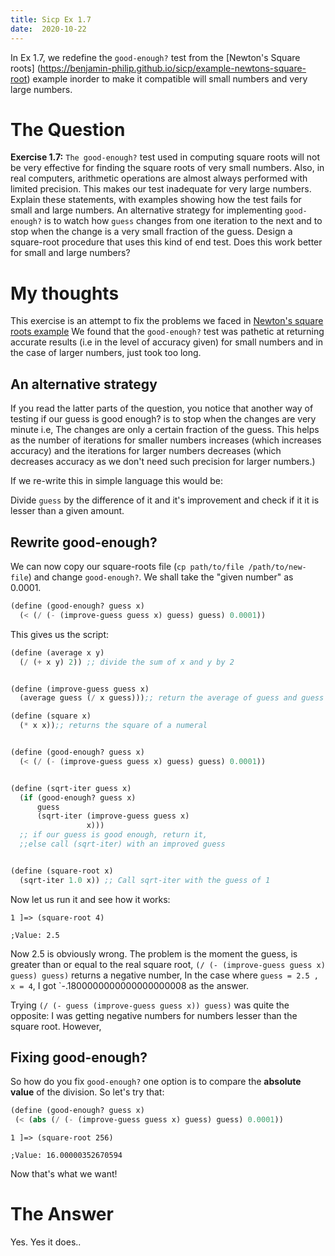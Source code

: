 ```yaml
---
title: Sicp Ex 1.7
date:  2020-10-22
---
```


In Ex 1.7, we redefine the `good-enough?` test from
the [Newton's Square roots] (https://benjamin-philip.github.io/sicp/example-newtons-square-root)
example inorder to make
it compatible will small numbers and very large numbers.

# The Question

**Exercise 1.7:** `The good-enough?` test used in computing square
roots will not be very effective for finding the square roots of very
small numbers. Also, in real computers, arithmetic operations are
almost always performed with limited precision. This makes our
test inadequate for very large numbers. Explain these statements,
with examples showing how the test fails for small and large numbers. 
An alternative strategy for implementing `good-enough?` is to watch
how `guess` changes from one iteration to the next and to
stop when the change is a very small fraction of the guess. Design
a square-root procedure that uses this kind of end test. Does this
work better for small and large numbers?

# My thoughts 

This exercise is an attempt to fix the problems we faced in [Newton's square roots example](https://benjamin-philip.github.io/sicp/example-newtons-square-root)
We found that the `good-enough?` test was pathetic at returning 
accurate results (i.e in the level of accuracy given) for small
numbers and in the case of larger numbers, just took too long.

## An alternative strategy

If you read the latter parts of the question, you notice that
another way of testing if our guess is good enough? is to
stop when the changes are very minute i.e, The changes are 
only a certain fraction of the guess. This helps as the number
of iterations for smaller numbers increases (which increases accuracy)
and the iterations for larger numbers decreases (which decreases accuracy
as we don't need such precision for larger numbers.)

If we re-write this in simple language this would be:

Divide `guess` by the difference of it and it's improvement 
and check if it  it is lesser than a given amount. 

## Rewrite good-enough?

We can now copy our square-roots file (`cp path/to/file /path/to/new-file`)
and change `good-enough?`. We shall take the "given number" as 0.0001.

```scheme
(define (good-enough? guess x)
  (< (/ (- (improve-guess guess x) guess) guess) 0.0001))
```

This gives us the script:

```scheme
(define (average x y)
  (/ (+ x y) 2)) ;; divide the sum of x and y by 2


(define (improve-guess guess x)
  (average guess (/ x guess)));; return the average of guess and guess divided by x

(define (square x)
  (* x x));; returns the square of a numeral


(define (good-enough? guess x)
  (< (/ (- (improve-guess guess x) guess) guess) 0.0001))


(define (sqrt-iter guess x)
  (if (good-enough? guess x)
      guess
      (sqrt-iter (improve-guess guess x)
                 x)))
  ;; if our guess is good enough, return it,
  ;;else call (sqrt-iter) with an improved guess


(define (square-root x)
  (sqrt-iter 1.0 x)) ;; Call sqrt-iter with the guess of 1

```

Now let us run it and see how it works:

```
1 ]=> (square-root 4)

;Value: 2.5
```

Now 2.5 is obviously wrong. The problem is the moment the guess, is greater than
or equal to the real square root, `(/ (- (improve-guess guess x) guess) guess)`
returns a negative number, In the case where `guess = 2.5 , x = 4`, 
I got `-.1800000000000000000008 as the answer. 

Trying `(/ (- guess (improve-guess guess x)) guess)` was quite the opposite:
I was getting negative numbers for numbers lesser than the square root. However,

## Fixing good-enough?

So how do you fix `good-enough?` one option is to compare the **absolute value**
of the division. So let's try that:

```scheme
(define (good-enough? guess x)
 (< (abs (/ (- (improve-guess guess x) guess) guess) 0.0001))
```

```
1 ]=> (square-root 256)

;Value: 16.00000352670594
```

Now that's what we want! 


# The Answer

Yes. Yes it does..
